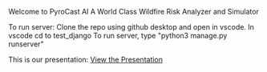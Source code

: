 Welcome to PyroCast AI
A World Class Wildfire Risk Analyzer and Simulator

To run server: 
Clone the repo using github desktop and open in vscode. 
In vscode cd to test_django
To run server, type "python3 manage.py runserver" 

This is our presentation: 
[View the Presentation](https://docs.google.com/presentation/d/1VGPJtufqkjAKnmol51P-YYJwLgXBcuYeA21sVRx5KhE/edit?usp=sharing)
